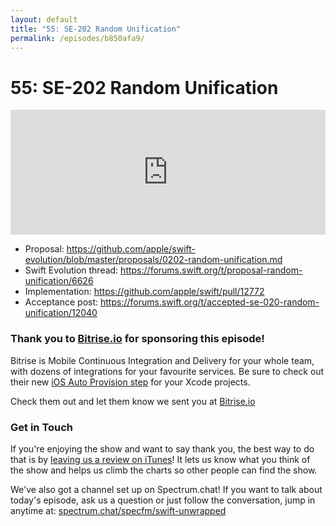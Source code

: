 ```yaml
---
layout: default
title: "55: SE-202 Random Unification"
permalink: /episodes/b850afa9/
---
```


# 55: SE-202 Random Unification

<iframe frameBorder="0" height="200px" scrolling="no" seamless src="https://player.simplecast.com/da8a81c5-cf62-46b1-a7c9-1bd1e5844933" width="100%"></iframe>

- Proposal: https://github.com/apple/swift-evolution/blob/master/proposals/0202-random-unification.md
- Swift Evolution thread: https://forums.swift.org/t/proposal-random-unification/6626
- Implementation: https://github.com/apple/swift/pull/12772
- Acceptance post: https://forums.swift.org/t/accepted-se-020-random-unification/12040

### Thank you to [Bitrise.io](https://www.bitrise.io/?utm_source=swift_unwrapped_spec&utm_medium=podcast&utm_campaign=w17) for sponsoring this episode!

Bitrise is Mobile Continuous Integration and Delivery for your whole team, with dozens of integrations for your favourite services. Be sure to check out their new [iOS Auto Provision step](https://blog.bitrise.io/ios-auto-provision-step) for your Xcode projects.

Check them out and let them know we sent you at [Bitrise.io](https://www.bitrise.io/?utm_source=swift_unwrapped_spec&utm_medium=podcast&utm_campaign=w17)

### Get in Touch 

If you're enjoying the show and want to say thank you, the best way to do that is by [leaving us a review on iTunes](https://itunes.apple.com/us/podcast/swift-unwrapped/id1209817203?mt=2)! It lets us know what you think of the show and helps us climb the charts so other people can find the show.

We've also got a channel set up on Spectrum.chat! If you want to talk about today's episode, ask us a question or just follow the conversation, jump in anytime at: [spectrum.chat/specfm/swift-unwrapped](https://spectrum.chat/specfm/swift-unwrapped)
